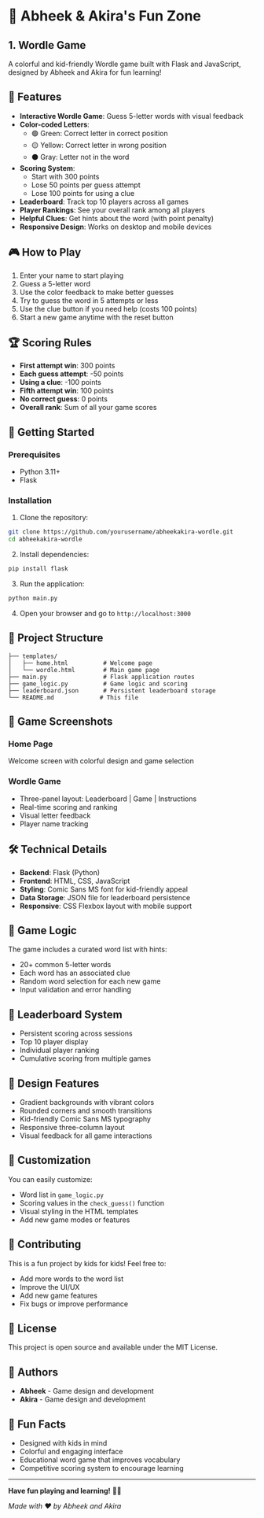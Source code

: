 
# 🎯 Abheek & Akira's Fun Zone 

## 1. Wordle Game

A colorful and kid-friendly Wordle game built with Flask and JavaScript, designed by Abheek and Akira for fun learning!

## 🌟 Features

- **Interactive Wordle Game**: Guess 5-letter words with visual feedback
- **Color-coded Letters**: 
  - 🟢 Green: Correct letter in correct position
  - 🟡 Yellow: Correct letter in wrong position  
  - ⚫ Gray: Letter not in the word
- **Scoring System**: 
  - Start with 300 points
  - Lose 50 points per guess attempt
  - Lose 100 points for using a clue
- **Leaderboard**: Track top 10 players across all games
- **Player Rankings**: See your overall rank among all players
- **Helpful Clues**: Get hints about the word (with point penalty)
- **Responsive Design**: Works on desktop and mobile devices

## 🎮 How to Play

1. Enter your name to start playing
2. Guess a 5-letter word
3. Use the color feedback to make better guesses
4. Try to guess the word in 5 attempts or less
5. Use the clue button if you need help (costs 100 points)
6. Start a new game anytime with the reset button

## 🏆 Scoring Rules

- **First attempt win**: 300 points
- **Each guess attempt**: -50 points  
- **Using a clue**: -100 points
- **Fifth attempt win**: 100 points
- **No correct guess**: 0 points
- **Overall rank**: Sum of all your game scores

## 🚀 Getting Started

### Prerequisites
- Python 3.11+
- Flask

### Installation

1. Clone the repository:
```bash
git clone https://github.com/yourusername/abheekakira-wordle.git
cd abheekakira-wordle
```

2. Install dependencies:
```bash
pip install flask
```

3. Run the application:
```bash
python main.py
```

4. Open your browser and go to `http://localhost:3000`

## 📁 Project Structure

```
├── templates/
│   ├── home.html          # Welcome page
│   └── wordle.html        # Main game page
├── main.py                # Flask application routes
├── game_logic.py          # Game logic and scoring
├── leaderboard.json       # Persistent leaderboard storage
└── README.md             # This file
```

## 🎨 Game Screenshots

### Home Page
Welcome screen with colorful design and game selection

### Wordle Game
- Three-panel layout: Leaderboard | Game | Instructions
- Real-time scoring and ranking
- Visual letter feedback
- Player name tracking

## 🛠️ Technical Details

- **Backend**: Flask (Python)
- **Frontend**: HTML, CSS, JavaScript
- **Styling**: Comic Sans MS font for kid-friendly appeal
- **Data Storage**: JSON file for leaderboard persistence
- **Responsive**: CSS Flexbox layout with mobile support

## 🎯 Game Logic

The game includes a curated word list with hints:
- 20+ common 5-letter words
- Each word has an associated clue
- Random word selection for each new game
- Input validation and error handling

## 🏅 Leaderboard System

- Persistent scoring across sessions
- Top 10 player display
- Individual player ranking
- Cumulative scoring from multiple games

## 🎨 Design Features

- Gradient backgrounds with vibrant colors
- Rounded corners and smooth transitions
- Kid-friendly Comic Sans MS typography
- Responsive three-column layout
- Visual feedback for all game interactions

## 🔧 Customization

You can easily customize:
- Word list in `game_logic.py`
- Scoring values in the `check_guess()` function
- Visual styling in the HTML templates
- Add new game modes or features

## 🤝 Contributing

This is a fun project by kids for kids! Feel free to:
- Add more words to the word list
- Improve the UI/UX
- Add new game features
- Fix bugs or improve performance

## 📝 License

This project is open source and available under the MIT License.

## 👥 Authors

- **Abheek** - Game design and development
- **Akira** - Game design and development

## 🎉 Fun Facts

- Designed with kids in mind
- Colorful and engaging interface
- Educational word game that improves vocabulary
- Competitive scoring system to encourage learning

---

**Have fun playing and learning!** 🌟✨

*Made with ❤️ by Abheek and Akira*
